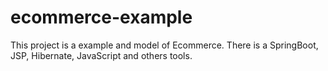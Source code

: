 # ecommerce-example
This project is a example and model of Ecommerce.
There is a SpringBoot, JSP, Hibernate, JavaScript and others tools.
